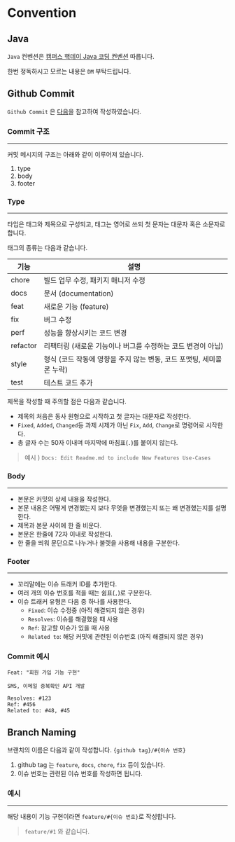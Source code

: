 # Convention

## Java

`Java` 컨벤션은 [캠퍼스 핵데이 Java 코딩 컨벤션](https://naver.github.io/hackday-conventions-java/) 따릅니다.

한번 정독하시고 모르는 내용은 `DM` 부탁드립니다.

## Github Commit

`Github Commit` 은 [다음](https://velog.io/@shin6403/Git-git-%EC%BB%A4%EB%B0%8B-%EC%BB%A8%EB%B2%A4%EC%85%98-%EC%84%A4%EC%A0%95%ED%95%98%EA%B8%B0)을 참고하여 작성하였습니다.

### Commit 구조

---

커밋 메시지의 구조는 아래와 같이 이루어져 있습니다.

1. type
2. body
3. footer

### Type

---

타입은 태그와 제목으로 구성되고, 태그는 영어로 쓰되 첫 문자는 대문자 혹은 소문자로 합니다.

태그의 종류는 다음과 같습니다.

| 기능     | 설명                                                                 |
| -------- | -------------------------------------------------------------------- |
| chore    | 빌드 업무 수정, 패키지 매니저 수정                                   |
| docs     | 문서 (documentation)                                                 |
| feat     | 새로운 기능 (feature)                                                |
| fix      | 버그 수정                                                            |
| perf     | 성능을 향상시키는 코드 변경                                          |
| refactor | 리팩터링 (새로운 기능이나 버그를 수정하는 코드 변경이 아님)          |
| style    | 형식 (코드 작동에 영향을 주지 않는 변동, 코드 포맷팅, 세미콜론 누락) |
| test     | 테스트 코드 추가                                                     |

제목을 작성할 때 주의할 점은 다음과 같습니다.

- 제목의 처음은 동사 원형으로 시작하고 첫 글자는 대문자로 작성한다.
- `Fixed`, `Added`, `Changed`등 과제 시제가 아닌 `Fix`, `Add`, `Change`로 명령어로 시작한다.
- 총 글자 수는 50자 이내며 마지막에 마침표(`.`)를 붙이지 않는다.

> 예시 ) `Docs: Edit Readme.md to include New Features Use-Cases`

### Body

---

- 본문은 커밋의 상세 내용을 작성한다.
- 본문 내용은 어떻게 변경했는지 보다 무엇을 변경했는지 또는 왜 변경했는지를 설명한다.
- 제목과 본문 사이에 한 줄 비운다.
- 본문은 한줄에 72자 이내로 작성한다.
- 한 줄을 띄워 문단으로 나누거나 불렛을 사용해 내용을 구분한다.

### Footer

---

- 꼬리말에는 이슈 트래커 ID를 추가한다.
- 여러 개의 이슈 번호를 적을 때는 쉼표(`,`)로 구분한다.
- 이슈 트래커 유형은 다음 중 하나를 사용한다.
  - `Fixed`: 이슈 수정중 (아직 해결되지 않은 경우)
  - `Resolves`: 이슈를 해결했을 때 사용
  - `Ref`: 참고할 이슈가 있을 때 사용
  - `Related to`: 해당 커밋에 관련된 이슈번호 (아직 해결되지 않은 경우)

### Commit 예시

```text
Feat: "회원 가입 기능 구현"

SMS, 이메일 중복확인 API 개발

Resolves: #123
Ref: #456
Related to: #48, #45
```

## Branch Naming

브랜치의 이름은 다음과 같이 작성합니다.
`{github tag}/#{이슈 번호}`

1. github tag 는 `feature`, `docs`, `chore`, `fix` 등이 있습니다.
2. 이슈 번호는 관련된 이슈 번호를 작성하면 됩니다.

### 예시

---

해당 내용이 기능 구현이라면 `feature/#{이슈 번호}`로 작성합니다.

> `feature/#1` 와 같습니다.
